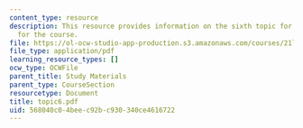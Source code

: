 ```yaml
---
content_type: resource
description: This resource provides information on the sixth topic for discussion
  for the course.
file: https://ol-ocw-studio-app-production.s3.amazonaws.com/courses/21l-004-major-poets-fall-2001/568040c04beec92bc930340ce4616722_topic6.pdf
file_type: application/pdf
learning_resource_types: []
ocw_type: OCWFile
parent_title: Study Materials
parent_type: CourseSection
resourcetype: Document
title: topic6.pdf
uid: 568040c0-4bee-c92b-c930-340ce4616722
---
```

